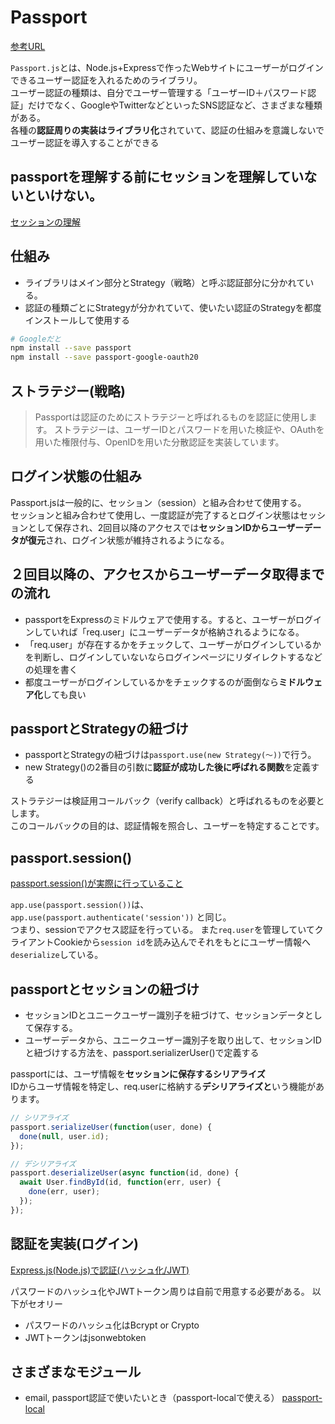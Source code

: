 # Passport
[参考URL](https://www.kwbtblog.com/entry/2019/05/04/094338#:~:text=%E3%83%AD%E3%82%B0%E3%82%A4%E3%83%B3%E7%8A%B6%E6%85%8B-,Passport.,%E3%81%95%E3%82%8C%E3%82%8B%E3%82%88%E3%81%86%E3%81%AB%E3%81%AA%E3%82%8B%E3%80%82)

`Passport.js`とは、Node.js+Expressで作ったWebサイトにユーザーがログインできるユーザー認証を入れるためのライブラリ。  
ユーザー認証の種類は、自分でユーザー管理する「ユーザーID＋パスワード認証」だけでなく、GoogleやTwitterなどといったSNS認証など、さまざまな種類がある。  
各種の**認証周りの実装はライブラリ化**されていて、認証の仕組みを意識しないでユーザー認証を導入することができる

## passportを理解する前にセッションを理解していないといけない。
[セッションの理解](https://www.kwbtblog.com/entry/2019/04/20/005423)

## 仕組み

- ライブラリはメイン部分とStrategy（戦略）と呼ぶ認証部分に分かれている。
- 認証の種類ごとにStrategyが分かれていて、使いたい認証のStrategyを都度インストールして使用する

```sh
# Googleだと
npm install --save passport
npm install --save passport-google-oauth20
```

## ストラテジー(戦略)

>Passportは認証のためにストラテジーと呼ばれるものを認証に使用します。 ストラテジーは、ユーザーIDとパスワードを用いた検証や、OAuthを用いた権限付与、OpenIDを用いた分散認証を実装しています。

## ログイン状態の仕組み

Passport.jsは一般的に、セッション（session）と組み合わせて使用する。  
セッションと組み合わせて使用し、一度認証が完了するとログイン状態はセッションとして保存され、2回目以降のアクセスでは**セッションIDからユーザーデータが復元**され、ログイン状態が維持されるようになる。

## ２回目以降の、アクセスからユーザーデータ取得までの流れ

- passportをExpressのミドルウェアで使用する。すると、ユーザーがログインしていれば「req.user」にユーザーデータが格納されるようになる。
- 「req.user」が存在するかをチェックして、ユーザーがログインしているかを判断し、ログインしていないならログインページにリダイレクトするなどの処理を書く
- 都度ユーザーがログインしているかをチェックするのが面倒なら**ミドルウェア化**しても良い

## passportとStrategyの紐づけ

- passportとStrategyの紐づけは`passport.use(new Strategy(～))`で行う。
- new Strategy()の2番目の引数に**認証が成功した後に呼ばれる関数**を定義する

ストラテジーは検証用コールバック（verify callback）と呼ばれるものを必要とします。  
このコールバックの目的は、認証情報を照合し、ユーザーを特定することです。

## passport.session()
[passport.session()が実際に行っていること](https://applingo.tokyo/article/1700)

`app.use(passport.session())`は、`app.use(passport.authenticate('session'))`
と同じ。  
つまり、sessionでアクセス認証を行っている。
また`req.user`を管理していてクライアントCookieから`session id`を読み込んでそれをもとにユーザー情報へ`deserialize`している。



## passportとセッションの紐づけ

- セッションIDとユニークユーザー識別子を紐づけて、セッションデータとして保存する。
- ユーザーデータから、ユニークユーザー識別子を取り出して、セッションIDと紐づけする方法を、passport.serializerUser()で定義する

passportには、ユーザ情報を**セッションに保存するシリアライズ**  
IDからユーザ情報を特定し、req.userに格納する**デシリアライズと**いう機能があります。

```ts
// シリアライズ
passport.serializeUser(function(user, done) {
  done(null, user.id);
});

// デシリアライズ
passport.deserializeUser(async function(id, done) {
  await User.findById(id, function(err, user) {
    done(err, user);
  });
});
```



## 認証を実装(ログイン)
[Express.js(Node.js)で認証(ハッシュ化/JWT)](https://www.memory-lovers.blog/entry/2021/11/19/033401)

パスワードのハッシュ化やJWTトークン周りは自前で用意する必要がある。
以下がセオリー
- パスワードのハッシュ化はBcrypt or Crypto
- JWTトークンはjsonwebtoken

## さまざまなモジュール

- email, passport認証で使いたいとき（passport-localで使える）
[passport-local](https://knimon-software.github.io/www.passportjs.org/guide/username-password/)